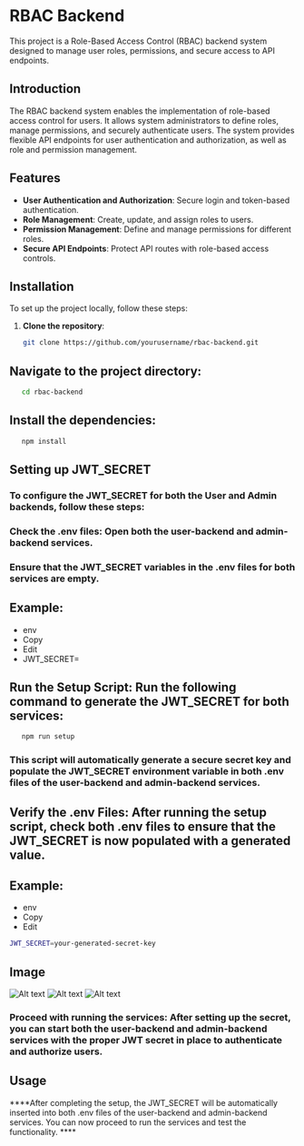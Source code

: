 # RBAC Backend

This project is a Role-Based Access Control (RBAC) backend system designed to manage user roles, permissions, and secure access to API endpoints.

## Introduction

The RBAC backend system enables the implementation of role-based access control for users. It allows system administrators to define roles, manage permissions, and securely authenticate users. The system provides flexible API endpoints for user authentication and authorization, as well as role and permission management.

## Features

- **User Authentication and Authorization**: Secure login and token-based authentication.
- **Role Management**: Create, update, and assign roles to users.
- **Permission Management**: Define and manage permissions for different roles.
- **Secure API Endpoints**: Protect API routes with role-based access controls.

## Installation

To set up the project locally, follow these steps:

1. **Clone the repository**:
   ```bash
   git clone https://github.com/yourusername/rbac-backend.git

## Navigate to the project directory:
```bash 
   cd rbac-backend
```


## Install the dependencies:
```bash 
   npm install
```

## Setting up JWT_SECRET


### To configure the JWT_SECRET for both the User and Admin backends, follow these steps:

### Check the .env files: Open both the user-backend and admin-backend services.

### Ensure that the JWT_SECRET variables in the .env files for both services are empty.

## Example:
 -  env
 -  Copy
 -  Edit
 -  JWT_SECRET=
  

## Run the Setup Script: Run the following command to generate the JWT_SECRET for both services:
```bash
   npm run setup
```

### This script will automatically generate a secure secret key and populate the JWT_SECRET environment variable in both .env files of the user-backend and admin-backend services.

## Verify the .env Files: After running the setup script, check both .env files to ensure that the JWT_SECRET is now populated with a generated value.

## Example:

- env
- Copy
- Edit
```bash
JWT_SECRET=your-generated-secret-key
````

## Image

![Alt text]( https://github.com/Viraj3021/rbac-Backend/blob/master/Screenshot%201.png)
![Alt text]( https://github.com/Viraj3021/rbac-Backend/blob/master/Screenshot%202.png)
![Alt text]( https://github.com/Viraj3021/rbac-Backend/blob/master/Screenshot%203.png)





### Proceed with running the services: After setting up the secret, you can start both the user-backend and admin-backend services with the proper JWT secret in place to authenticate and authorize users. 

## Usage
****After completing the setup, the JWT_SECRET will be automatically inserted into both .env files of the user-backend and admin-backend services. You can now proceed to run the services and test the functionality. ****

